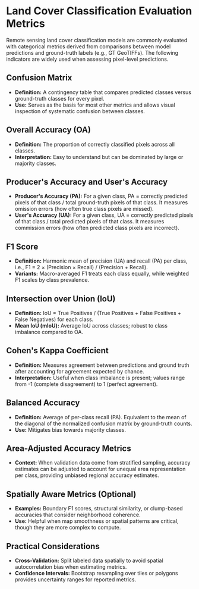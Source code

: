 # Land Cover Classification Evaluation Metrics

Remote sensing land cover classification models are commonly evaluated with categorical metrics derived from comparisons between model predictions and ground-truth labels (e.g., GT GeoTIFFs). The following indicators are widely used when assessing pixel-level predictions.

## Confusion Matrix
- **Definition:** A contingency table that compares predicted classes versus ground-truth classes for every pixel.
- **Use:** Serves as the basis for most other metrics and allows visual inspection of systematic confusion between classes.

## Overall Accuracy (OA)
- **Definition:** The proportion of correctly classified pixels across all classes.
- **Interpretation:** Easy to understand but can be dominated by large or majority classes.

## Producer's Accuracy and User's Accuracy
- **Producer's Accuracy (PA):** For a given class, PA = correctly predicted pixels of that class / total ground-truth pixels of that class. It measures omission errors (how often true class pixels are missed).
- **User's Accuracy (UA):** For a given class, UA = correctly predicted pixels of that class / total predicted pixels of that class. It measures commission errors (how often predicted class pixels are incorrect).

## F1 Score
- **Definition:** Harmonic mean of precision (UA) and recall (PA) per class, i.e., F1 = 2 × (Precision × Recall) / (Precision + Recall).
- **Variants:** Macro-averaged F1 treats each class equally, while weighted F1 scales by class prevalence.

## Intersection over Union (IoU)
- **Definition:** IoU = True Positives / (True Positives + False Positives + False Negatives) for each class.
- **Mean IoU (mIoU):** Average IoU across classes; robust to class imbalance compared to OA.

## Cohen's Kappa Coefficient
- **Definition:** Measures agreement between predictions and ground truth after accounting for agreement expected by chance.
- **Interpretation:** Useful when class imbalance is present; values range from -1 (complete disagreement) to 1 (perfect agreement).

## Balanced Accuracy
- **Definition:** Average of per-class recall (PA). Equivalent to the mean of the diagonal of the normalized confusion matrix by ground-truth counts.
- **Use:** Mitigates bias towards majority classes.

## Area-Adjusted Accuracy Metrics
- **Context:** When validation data come from stratified sampling, accuracy estimates can be adjusted to account for unequal area representation per class, providing unbiased regional accuracy estimates.

## Spatially Aware Metrics (Optional)
- **Examples:** Boundary F1 scores, structural similarity, or clump-based accuracies that consider neighborhood coherence.
- **Use:** Helpful when map smoothness or spatial patterns are critical, though they are more complex to compute.

## Practical Considerations
- **Cross-Validation:** Split labeled data spatially to avoid spatial autocorrelation bias when estimating metrics.
- **Confidence Intervals:** Bootstrap resampling over tiles or polygons provides uncertainty ranges for reported metrics.

